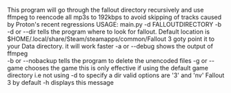 This program will go through the fallout directory recursively and use ffmpeg to reencode all mp3s to 192kbps to avoid skipping of tracks caused by Proton's recent regressions
USAGE:
main.py -d FALLOUTDIRECTORY -b
-d or --dir
    tells the program where to look for fallout.
    Default location is $HOME/.local/share/Steam/steamapps/common/Fallout 3 goty
    point it to your Data directory. it will work faster
-a or --debug
    shows the output of ffmpeg  
-b or --nobackup
    tells the program to delete the unencoded files
-g or --game
    chooses the game
    this is only effective if using the default game directory
    i.e not using -d to specify a dir
    valid options are '3' and 'nv'
    Fallout 3 by default
-h
    displays this message
